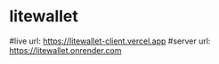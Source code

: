 # litewallet

#live url: https://litewallet-client.vercel.app
#server url: https://litewallet.onrender.com
